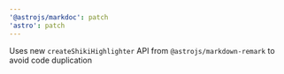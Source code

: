 ```yaml
---
'@astrojs/markdoc': patch
'astro': patch
---
```


Uses new `createShikiHighlighter` API from `@astrojs/markdown-remark` to avoid code duplication
